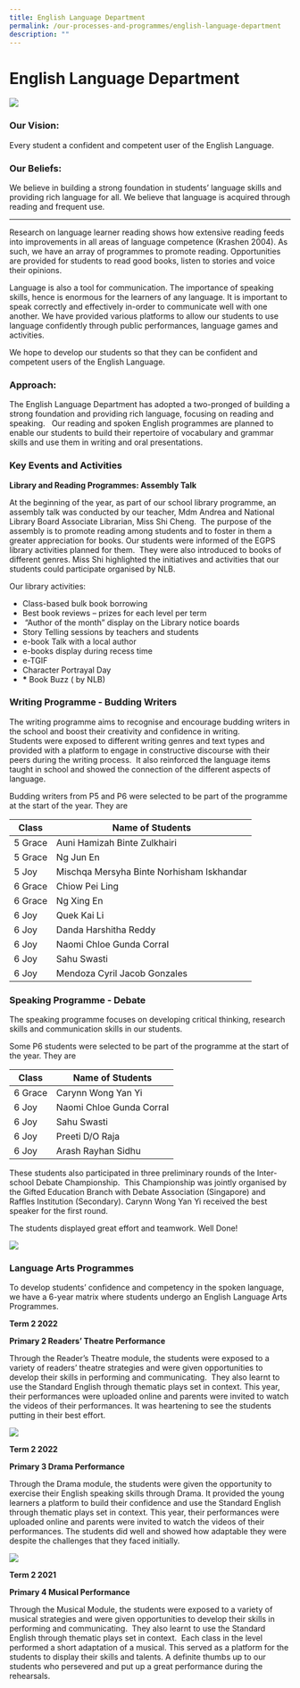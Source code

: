 ```yaml
---
title: English Language Department
permalink: /our-processes-and-programmes/english-language-department
description: ""
---
```

# **English Language Department**

![](/images/IMG_3071.jpg)

### Our Vision:

Every student a confident and competent user of the English Language.

### Our Beliefs:

We believe in building a strong foundation in students’ language skills and providing rich language for all. We believe that language is acquired through reading and frequent use.  

--------------------------------------------------------------------------------------------------------------------------------------------------------------------------------------

Research on language learner reading shows how extensive reading feeds into improvements in all areas of language competence (Krashen 2004). As such, we have an array of programmes to promote reading. Opportunities are provided for students to read good books, listen to stories and voice their opinions.

Language is also a tool for communication. The importance of speaking skills, hence is enormous for the learners of any language. It is important to speak correctly and effectively in-order to communicate well with one another. We have provided various platforms to allow our students to use language confidently through public performances, language games and activities.

We hope to develop our students so that they can be confident and competent users of the English Language. 


### Approach:

The English Language Department has adopted a two-pronged of building a strong foundation and providing rich language, focusing on reading and speaking.   Our reading and spoken English programmes are planned to enable our students to build their repertoire of vocabulary and grammar skills and use them in writing and oral presentations.  

### Key Events and Activities


**Library and Reading Programmes: Assembly Talk**

At the beginning of the year, as part of our school library programme, an assembly talk was conducted by our teacher, Mdm Andrea and National Library Board Associate Librarian, Miss Shi Cheng.  The purpose of the assembly is to promote reading among students and to foster in them a greater appreciation for books. Our students were informed of the EGPS library activities planned for them.  They were also introduced to books of different genres. Miss Shi highlighted the initiatives and activities that our students could participate organised by NLB.

  

Our library activities:

* Class-based bulk book borrowing
* Best book reviews – prizes for each level per term
*  “Author of the month” display on the Library notice boards
* Story Telling sessions by teachers and students
* e-book Talk with a local author
* e-books display during recess time
* e-TGIF
* Character Portrayal Day
* **\*** Book Buzz ( by NLB)

  

### Writing Programme - Budding Writers

The writing programme aims to recognise and encourage budding writers in the school and boost their creativity and confidence in writing. Students were exposed to different writing genres and text types and provided with a platform to engage in constructive discourse with their peers during the writing process.  It also reinforced the language items taught in school and showed the connection of the different aspects of language.

Budding writers from P5 and P6 were selected to be part of the programme at the start of the year. They are

| Class 	| Name of Students 	|
|---	|---	|
| 5 Grace 	| Auni Hamizah Binte Zulkhairi 	|
| 5 Grace 	| Ng Jun En 	|
| 5 Joy 	| Mischqa Mersyha Binte Norhisham Iskhandar 	|
| 6 Grace 	| Chiow Pei Ling 	|
| 6 Grace 	| Ng Xing En 	|
| 6 Joy 	| Quek Kai Li 	|
| 6 Joy 	| Danda Harshitha Reddy 	|
| 6 Joy 	| Naomi Chloe Gunda Corral 	|
| 6 Joy 	| Sahu Swasti 	|
| 6 Joy 	| Mendoza Cyril Jacob Gonzales 	|

### Speaking Programme - Debate

The speaking programme focuses on developing critical thinking, research skills and communication skills in our students.

Some P6 students were selected to be part of the programme at the start of the year. They are

| Class 	| Name of Students 	|
|---	|---	|
| 6 Grace 	| Carynn Wong Yan Yi 	|
| 6 Joy 	| Naomi Chloe Gunda Corral 	|
| 6 Joy 	| Sahu Swasti 	|
| 6 Joy 	| Preeti D/O Raja 	|
| 6 Joy 	| Arash Rayhan Sidhu 	|

These students also participated in three preliminary rounds of the Inter-school Debate Championship.  This Championship was jointly organised by the Gifted Education Branch with Debate Association (Singapore) and Raffles Institution (Secondary). Carynn Wong Yan Yi received the best speaker for the first round.   

The students displayed great effort and teamwork. Well Done!

![](/images/speakingprogram.jpg)

### Language Arts Programmes

To develop students’ confidence and competency in the spoken language, we have a 6-year matrix where students undergo an English Language Arts Programmes.

**Term 2 2022**  

**Primary 2 Readers’ Theatre Performance**

Through the Reader’s Theatre module, the students were exposed to a variety of readers’ theatre strategies and were given opportunities to develop their skills in performing and communicating.  They also learnt to use the Standard English through thematic plays set in context. This year, their performances were uploaded online and parents were invited to watch the videos of their performances. It was heartening to see the students putting in their best effort.

![](/images/p2%20theatre%20perf.jpg)

**Term 2 2022**  

**Primary 3 Drama Performance**

Through the Drama module, the students were given the opportunity to exercise their English speaking skills through Drama. It provided the young learners a platform to build their confidence and use the Standard English through thematic plays set in context. This year, their performances were uploaded online and parents were invited to watch the videos of their performances. The students did well and showed how adaptable they were despite the challenges that they faced initially.

![](/images/p3%20EL.jpg)

**Term 2 2021**

**Primary 4 Musical Performance**

Through the Musical Module, the students were exposed to a variety of musical strategies and were given opportunities to develop their skills in performing and communicating.  They also learnt to use the Standard English through thematic plays set in context.  Each class in the level performed a short adaptation of a musical. This served as a platform for the students to display their skills and talents. A definite thumbs up to our students who persevered and put up a great performance during the rehearsals.